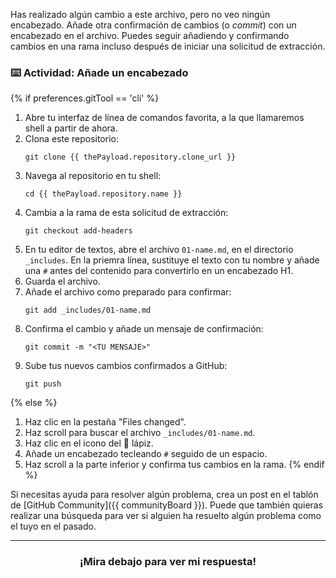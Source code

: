 Has realizado algún cambio a este archivo, pero no veo ningún encabezado. Añade otra confirmación de cambios (o _commit_) con un encabezado en el archivo. Puedes seguir añadiendo y confirmando cambios en una rama incluso después de iniciar una solicitud de extracción.

### :keyboard: Actividad: Añade un encabezado

{% if preferences.gitTool == 'cli' %}
1. Abre tu interfaz de línea de comandos favorita, a la que llamaremos shell a partir de ahora.
1. Clona este repositorio:
      ```shell
      git clone {{ thePayload.repository.clone_url }}
      ```
1. Navega al repositorio en tu shell:
      ```shell
      cd {{ thePayload.repository.name }}
      ```
1. Cambia a la rama de esta solicitud de extracción:
      ```shell
      git checkout add-headers
      ```
1. En tu editor de textos, abre el archivo `01-name.md`, en el directorio `_includes`. En la priemra línea, sustituye el texto con tu nombre y añade una `#` antes del contenido para convertirlo en un encabezado H1.
1. Guarda el archivo.
1. Añade el archivo como preparado para confirmar:
      ```shell
      git add _includes/01-name.md
      ```
1. Confirma el cambio y añade un mensaje de confirmación:
      ```shell
      git commit -m "<TU MENSAJE>"
      ```
1. Sube tus nuevos cambios confirmados a GitHub:
      ```shell
      git push
      ```
{% else %}
1. Haz clic en la pestaña "Files changed".
1. Haz scroll para buscar el archivo `_includes/01-name.md`.
1. Haz clic en el icono del :pencil: lápiz.
1. Añade un encabezado tecleando `#` seguido de un espacio.
1. Haz scroll a la parte inferior y confirma tus cambios en la rama.
{% endif %}

Si necesitas ayuda para resolver algún problema, crea un post en el tablón de [GitHub Community]({{ communityBoard }}). Puede que también quieras realizar una búsqueda para ver si alguien ha resuelto algún problema como el tuyo en el pasado.

<hr>
<h3 align="center">¡Mira debajo para ver mi respuesta!</h3>
